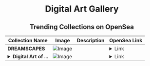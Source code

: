 <div align="center">

# Digital Art Gallery

## Trending Collections on OpenSea

| Collection Name                       | Image                                                                                     | Description                       | OpenSea Link                                                                                          |
|---------------------------------------|-------------------------------------------------------------------------------------------|-----------------------------------|--------------------------------------------------------------------------------------------------------|
| **DREAMSCAPES** | ![Image](https://i.seadn.io/s/raw/files/fdea27ac72615402ccdd4ff973ae8dae.png?w=500&auto=format?w=200&auto=format) |  | <details><summary>Link</summary>[DREAMSCAPES](https://opensea.io/collection/dreamscapes-259)</details> |
| **<details><summary>Digital Art of ...</summary>Digital Art of Women</details>** | ![Image](https://i.seadn.io/s/raw/files/901fc068a7b85ad1066c8c91e9364f26.png?w=500&auto=format?w=200&auto=format) |  | <details><summary>Link</summary>[Digital Art of Women](https://opensea.io/collection/digital-art-of-women-2)</details> |

</div>